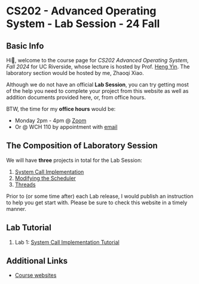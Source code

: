 # CS202 - Advanced Operating System - Lab Session - 24 Fall

## Basic Info

Hi👋, welcome to the course page for *CS202 Advanced Operating System, Fall 2024* for UC Riverside, whose lecture is hosted by Prof. [Heng Yin](https://www.cs.ucr.edu/~heng/). The laboratory section would be hosted by me, Zhaoqi Xiao. 

Although we do not have an official **Lab Session**, you can try getting most of the help you need to complete your project from this website as well as addition documents provided here, or, from office hours. 

BTW, the time for my **office hours** would be:

* Monday 2pm - 4pm @ [Zoom](https://ucr.zoom.us/j/91841068999?pwd=pgoHm11EtQ1nvmz70sfpQBTUJEDTam.1)
* Or @ WCH 110 by appointment with [email](mailto:zxiao033@ucr.edu)

## The Composition of Laboratory Session

We will have **three** projects in total for the Lab Session:

1. [System Call Implementation](https://www.cs.ucr.edu/~heng/teaching/cs202-fall24/lab1.pdf)
2. [Modifying the Scheduler](https://www.cs.ucr.edu/~heng/teaching/cs202-fall24/lab2.pdf)
3. [Threads](https://www.cs.ucr.edu/~heng/teaching/cs202-fall24/lab3.pdf)

Prior to (or some time after) each Lab release, I would publish an instruction to help you get start with. Please be sure to check this website in a timely manner.

## Lab Tutorial

1. Lab 1: [System Call Implementation Tutorial](lab-tutorials/lab1.md)

## Additional Links

* [Course websites](https://www.cs.ucr.edu/~heng/teaching/cs202-fall24/index.html)
